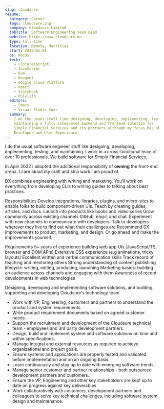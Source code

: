```yaml
---
slug: cloudsure
resume:
  category: Career
  logo: cloudsure.png
  company: Cloudsure Limited
  jobTitle: Software Engineering Team Lead
  website: https://www.cloudsure.mu
  type: Full-time
  location: Remote, Mauritius
  start: 2020-01-01
  os: macOS
  tech:
    - Clojure(Script)
    - JavaScript
    - Rum
    - Reagent
    - Google Cloud Platform
    - React
    - Storybook
    - Polylith
  editors:
    - Emacs
    - Visual Studio Code
  summary:
    I do the usual stuff like designing, developing, implementing, testing, and
    maintaining a fully integrated backend and frontend solution for
    Simply Financial Services and its partners although my focus has shifted to
    Developer and User Experience.
---
```


I do the usual software engineer stuff like designing, developing, implementing, testing, and maintaining.
I work in a cross-functional team of over 10 professionals.
We build software for Simply Financial Services.

In April 2022 I adopted the additional responsibility of **owning** the front-end arena.
I care about my craft and ship work I am proud of.

DX combines engineering with writing and marketing. You’ll work on everything from developing CLIs to writing guides to talking about best practices.

Responsibilities
Develop integrations, libraries, plugins, and micro-sites to enable folks to build component-driven UIs.
Teach by creating guides, articles, and docs.
Launch info products like books and video series
Grow community across existing channels GitHub, email, and chat.
Experiment with new channels to communicate with developers.
Talk to developers wherever they live to find out what their challenges are
Recommend DX improvements to product, marketing, and design. Or go ahead and make the improvements yourself.

Requirements
5+ years of experience building web app UIs (JavaScript/TS, browser and DOM APIs)
Extensive CSS experience (e.g animations, tricky layouts)
Excellent written and verbal communication skills
Track record of teaching and mentoring others
Strong understanding of content publishing lifecycle: writing, editing, producing, launching
Marketing basics: building an audience across channels and engaging with them
Awareness of recent developments in web technologies

Designing, developing and implementing software solutions, and building, supporting and developing Cloudsure's technology team.

- Work with VP, Engineering, customers and partners to understand the product and system requirements.
- Write product requirement documents based on agreed customer needs.
- Support the recruitment and development of the Cloudsure technical team - employees and 3rd party development partners.
- Design, build and implement system and software solutions on time and within specifications.
- Manage integral and external resources as required to achieve organizational and project goals.
- Ensure systems and applications are properly tested and validated before implementation and on an ongoing basis.
- Learn continuously and stay up to date with emerging software trends.
- Manage senior customer and partner relationships - both outsourced development partners and customers.
- Ensure the VP, Engineering and other key stakeholders are kept up to date on progress against key deliverables.
- Work collaboratively with customers, development partners and colleagues to solve key technical challenges, including software system design and maintenance.
